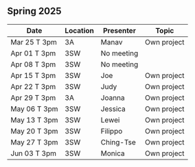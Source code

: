 ## Spring 2025

| Date            | Location   | Presenter                | Topic              |
|-----------------|------------|--------------------------|--------------------|
| Mar 25 T 3pm    | 3A         | Manav                    | Own project        |
| Apr 01 T 3pm    | 3SW        | No meeting               |                    |
| Apr 08 T 3pm    | 3SW        | No meeting               |                    |
| Apr 15 T 3pm    | 3SW        | Joe                      | Own project        |
| Apr 22 T 3pm    | 3SW        | Judy                     | Own project        |
| Apr 29 T 3pm    | 3A         | Joanna                   | Own project        |
| May 06 T 3pm    | 3SW        | Jessica                  | Own project        |
| May 13 T 3pm    | 3SW        | Lewei                    | Own project        |
| May 20 T 3pm    | 3SW        | Filippo                  | Own project        |
| May 27 T 3pm    | 3SW        | Ching-Tse                | Own project        |
| Jun 03 T 3pm    | 3SW        | Monica                   | Own project        |

